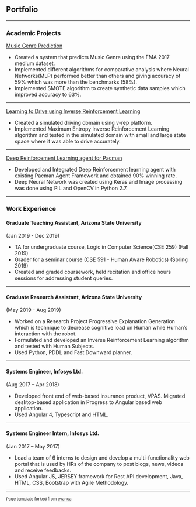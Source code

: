 ## Portfolio

---

### Academic Projects 

[Music Genre Prediction](https://github.com/akshay33/MIRSystem)
- Created a system that predicts Music Genre using the FMA 2017 medium dataset.
- Implemented different algorithms for comparative analysis where Neural Networks(MLP) performed better than others and giving accuracy of 59% which was more than the benchmarks (58%).
- Implemented SMOTE algorithm to create synthetic data samples which improved accuracy to 63%.

---
[Learning to Drive using Inverse Reinforcement Learning](https://akshay33.github.io/)
- Created a simulated driving domain using v-rep platform.
- Implemented Maximum Entropy Inverse Reinforcement Learning algorithm and tested in the simulated domain
with small and large state space where it was able to drive accurately.

---
[Deep Reinforcement Learning agent for Pacman](https://akshay33.github.io/)
- Developed and Integrated Deep Reinforcement learning agent with existing Pacman Agent Framework and
obtained 90% winning rate.
- Deep Neural Network was created using Keras and Image processing was done using PIL and OpenCV in Python 2.7.

---

### Work Experience 

#### Graduate Teaching Assistant, Arizona State University
(Jan 2019 - Dec 2019)
- TA for undergraduate course, Logic in Computer Science(CSE 259) (Fall 2019)
- Grader for a seminar course (CSE 591 - Human Aware Robotics) (Spring 2019)
- Created and graded coursework, held recitation and office hours sessions for addressing student queries.

---

#### Graduate Research Assistant, Arizona State University
(May 2019 - Aug 2019)
- Worked on a Research Project Progressive Explanation Generation which is technique to decrease cognitive load on
Human while Human’s interaction with the robot.
- Formulated and developed an Inverse Reinforcement Learning algorithm and tested with Human Subjects.
- Used Python, PDDL and Fast Downward planner.

---

#### Systems Engineer, Infosys Ltd. 
(Aug 2017 – Apr 2018)
- Developed front end of web-based insurance product, VPAS. Migrated desktop-based application in Progress to
Angular based web application.
- Used Angular 4, Typescript and HTML.

---

#### Systems Engineer Intern, Infosys Ltd. 
(Jan 2017 – May 2017)
- Lead a team of 6 interns to design and develop a multi-functionality web portal that is used by HRs of the company
to post blogs, news, videos and receive feedbacks.
- Used Angular JS, JERSEY framework for Rest API development, Java, HTML, CSS, Bootstrap with Agile Methodology.

---
<p style="font-size:11px">Page template forked from <a href="https://github.com/evanca/quick-portfolio">evanca</a></p>
<!-- Remove above link if you don't want to attibute -->
